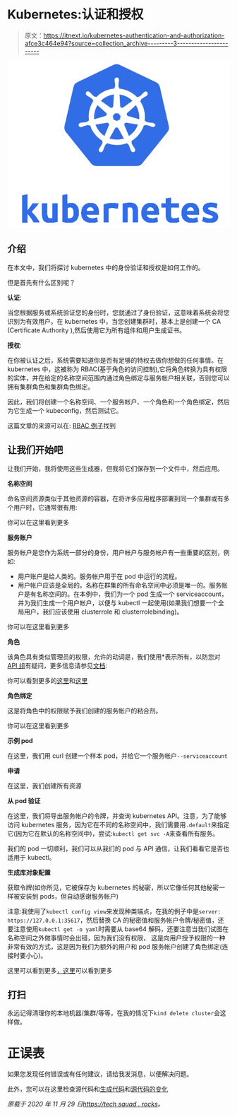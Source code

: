 # Kubernetes:认证和授权

> 原文：<https://itnext.io/kubernetes-authentication-and-authorization-afce3c464e94?source=collection_archive---------3----------------------->

![](img/0159344bb1e1e4245b66a1c65c966218.png)

## 介绍

在本文中，我们将探讨 kubernetes 中的身份验证和授权是如何工作的。

但是首先有什么区别呢？

**认证**:

当您根据服务或系统验证您的身份时，您就通过了身份验证，这意味着系统会将您识别为有效用户。在 kubernetes 中，当您创建集群时，基本上是创建一个 CA (Certificate Authority ),然后使用它为所有组件和用户生成证书。

**授权**:

在你被认证之后，系统需要知道你是否有足够的特权去做你想做的任何事情。在 kubernetes 中，这被称为 RBAC(基于角色的访问控制),它将角色转换为具有权限的实体，并在给定的名称空间范围内通过角色绑定与服务帐户相关联，否则您可以拥有集群角色和集群角色绑定。

因此，我们将创建一个名称空间、一个服务帐户、一个角色和一个角色绑定，然后为它生成一个 kubeconfig，然后测试它。

这篇文章的来源可以在: [RBAC 例子](https://github.com/kainlite/rbac-example)找到

## 让我们开始吧

让我们开始，我将使用这些生成器，但我将它们保存到一个文件中，然后应用。

**名称空间**

命名空间资源类似于其他资源的容器，在将许多应用程序部署到同一个集群或有多个用户时，它通常很有用:

你可以在这里看到更多

**服务账户**

服务帐户是您作为系统一部分的身份，用户帐户与服务帐户有一些重要的区别，例如:

*   用户账户是给人类的。服务帐户用于在 pod 中运行的流程。
*   用户帐户应该是全局的。名称在群集的所有命名空间中必须是唯一的。服务帐户是有名称空间的。在本例中，我们为一个 pod 生成一个 serviceaccount，并为我们生成一个用户帐户，以便与 kubectl 一起使用(如果我们想要一个全局用户，我们应该使用 clusterrole 和 clusterrolebinding)。

你可以在这里看到更多

**角色**

该角色具有类似管理员的权限，允许的动词是，我们使用*表示所有，以防您对[API 组](https://kubernetes.io/docs/concepts/overview/kubernetes-api/#api-groups)有疑问，更多信息请参见[文档](https://kubernetes.io/docs/concepts/overview/kubernetes-api/#api-groups):

你可以看到更多的[这里](https://kubernetes.io/docs/reference/access-authn-authz/authorization/#determine-the-request-verb)和[这里](https://kubernetes.io/docs/reference/access-authn-authz/rbac/#clusterrole-example)

**角色绑定**

这是将角色中的权限赋予我们创建的服务帐户的粘合剂。

你可以在这里看到更多

**示例 pod**

在这里，我们用 curl 创建一个样本 pod，并给它一个服务帐户`--serviceaccount`

**申请**

在这里，我们创建所有资源

**从 pod 验证**

在这里，我们将导出服务帐户的令牌，并查询 kubernetes API。注意，为了能够访问 kubernetes 服务，因为它在不同的名称空间中，我们需要用`.default`来指定它(因为它在默认的名称空间中)，尝试:`kubectl get svc -A`来查看所有服务。

我们的 pod 一切顺利，我们可以从我们的 pod 与 API 通信，让我们看看它是否也适用于 kubectl。

**生成库对象配置**

获取令牌(如你所见，它被保存为 kubernetes 的秘密，所以它像任何其他秘密一样被安装到 pods，但自动感谢服务帐户)

注意:我使用了`kubectl config view`来发现种类端点，在我的例子中是`server: https://127.0.0.1:35617`，然后替换 CA 的秘密值和服务帐户令牌/秘密值，还要注意使用`kubectl get -o yaml`时需要从 base64 解码，还要注意当我们试图在名称空间之外做事情时会出错，因为我们没有权限， 这是向用户授予权限的一种非常有效的方式，这是因为我们为额外的用户和 pod 服务帐户创建了角色绑定(连接时要小心)。

这里可以看到更多[，这里](http://docs.shippable.com/deploy/tutorial/create-kubeconfig-for-self-hosted-kubernetes-cluster/)可以看到更多

## 打扫

永远记得清理你的本地机器/集群/等等，在我的情况下`kind delete cluster`会这样做。

# 正误表

如果您发现任何错误或有任何建议，请给我发消息，以便解决问题。

此外，您可以在这里检查源代码和[生成代码](https://github.com/kainlite/kainlite.github.io)和[源代码的变化](https://github.com/kainlite/blog)

*原载于 2020 年 11 月 29 日*[*https://tech squad . rocks*](https://techsquad.rocks/blog/kubernetes_authentication_and_authorization/)*。*